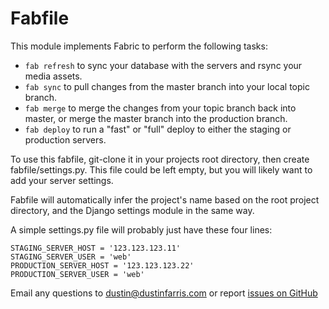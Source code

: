 Fabfile
=======

This module implements Fabric to perform the following tasks:

  * ``fab refresh`` to sync your database with the servers and rsync
    your media assets.
  * ``fab sync`` to pull changes from the master branch into your local
    topic branch.
  * ``fab merge`` to merge the changes from your topic branch back into
    master, or merge the master branch into the production branch.
  * ``fab deploy`` to run a "fast" or "full" deploy to either the
    staging or production servers.

To use this fabfile, git-clone it in your projects root directory, then
create fabfile/settings.py.  This file could be left empty, but you will
likely want to add your server settings.

Fabfile will automatically infer the project's name based on the root
project directory, and the Django settings module in the same way.

A simple settings.py file will probably just have these four lines:

    STAGING_SERVER_HOST = '123.123.123.11'
    STAGING_SERVER_USER = 'web'
    PRODUCTION_SERVER_HOST = '123.123.123.22'
    PRODUCTION_SERVER_USER = 'web'

Email any questions to
[dustin@dustinfarris.com](mailto:dustin@dustinfarris.com) or report
[issues on GitHub](https://github.com/dustinfarris/fabfile/issues)
